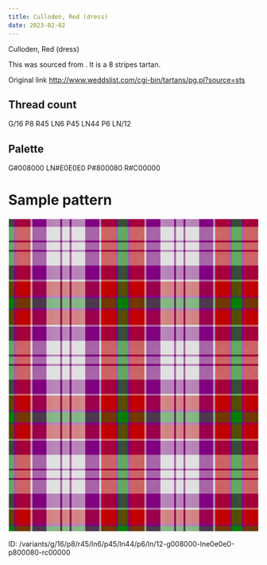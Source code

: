 ```yaml
---
title: Culloden, Red (dress)
date: 2023-02-02
---
```

Culloden, Red (dress)

This was sourced from <no value>.  It is a 8 stripes tartan.

Original link http://www.weddslist.com/cgi-bin/tartans/pg.pl?source=sts

## Thread count
G/16 P8 R45 LN6 P45 LN44 P6 LN/12

## Palette
G#008000 LN#E0E0E0 P#800080 R#C00000

# Sample pattern

![Tartan detail](tartan.png "G/16 P8 R45 LN6 P45 LN44 P6 LN/12 tartan")

ID: /variants/g/16/p8/r45/ln6/p45/ln44/p6/ln/12-g008000-lne0e0e0-p800080-rc00000